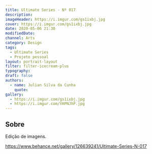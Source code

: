 ```yaml
---
title: Ultimate Series - Nº 017
description:
imageHeader: https://i.imgur.com/gs1ixbj.jpg
cover: https://i.imgur.com/gs1ixbj.jpg
date: 2020-05-06 21:30
modifiedDate:
channel: Arts
category: Design
tags:
  - Ultimate Series
  - Projeto pessoal
layout: portrait-layout
filter: filter-icecream-plus
typography:
draft: false
authors:
  - name: Julian Silva da Cunha
    quote:
gallery:
  - https://i.imgur.com/gs1ixbj.jpg
  - https://i.imgur.com/YHPNJhP.jpg
---
```


## Sobre

Edição de imagens.

https://www.behance.net/gallery/126639241/Ultimate-Series-N-017

